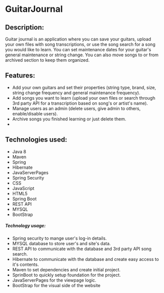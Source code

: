 # GuitarJournal

## Description:
Guitar journal is an application where you can save your guitars, upload your own files with song transcriptions, or use the song search for a song you would like to learn.
You can set maintenance dates for your guitar's general maintenance or string change.
You can also move songs to or from archived section to keep them organized.

## Features:
- Add your own guitars and set their properties (string type, brand, size, string change frequency and general maintenance frequency).
- Add songs you want to learn (upload your own files or search through 3rd party API for a transcription based on song's or artist's name).
- Manage users as an admin (delete users, give admin to others, enable/disable users).
- Archive songs you finished learning or just delete them.
- 
## Technologies used:
- Java 8
- Maven
- Spring
- Hibernate
- JavaServerPages
- Spring Security
- CSS
- JavaScript
- HTML5
- Spring Boot
- REST API
- MYSQL
- BootStrap

##### Technology usage:
- Spring security to mange user's log-in details.
- MYSQL database to store user's and site's data.
- REST API to communicate with the database and 3rd party API song search.
- Hibernate to communicate with the database and create easy access to it's contents.
- Maven to set dependencies and create initial project.
- SprinBoot to quickly setup foundation for the project.
- JavaServerPages for the viewpage logic.
- BootStrap for the visual side of the website

